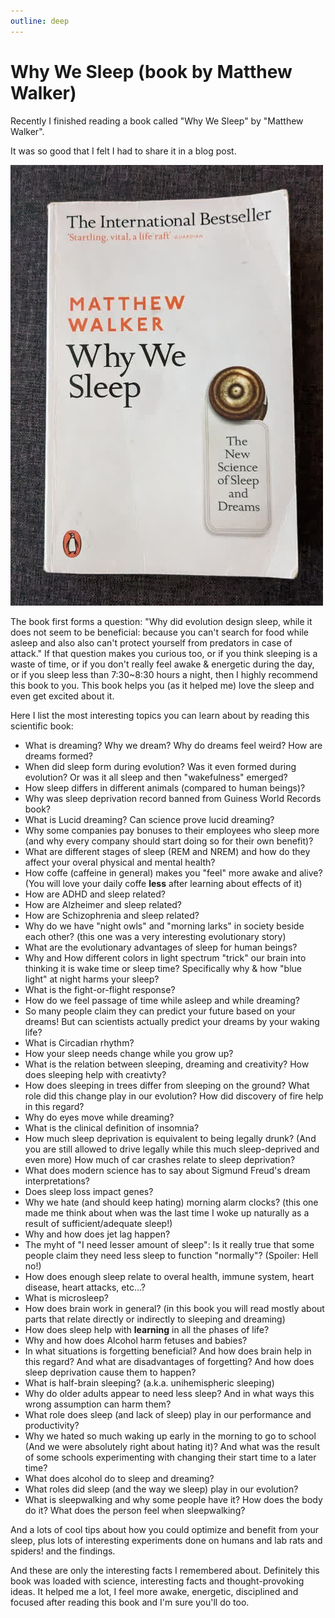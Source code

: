 ```yaml
---
outline: deep
---
```


# Why We Sleep (book by Matthew Walker)

Recently I finished reading a book called "Why We Sleep" by "Matthew Walker".

It was so good that I felt I had to share it in a blog post.

![Why We Sleep by Matthew Walker](./why-we-sleep-cover.jpg)

The book first forms a question: "Why did evolution design sleep, while it does not seem to be beneficial: because you can't search for food while asleep and also also can't protect yourself from predators in case of attack." If that question makes you curious too, or if you think sleeping is a waste of time, or if you don't really feel awake & energetic during the day, or if you sleep less than 7:30~8:30 hours a night, then I highly recommend this book to you. This book helps you (as it helped me) love the sleep and even get excited about it.

Here I list the most interesting topics you can learn about by reading this scientific book:

- What is dreaming? Why we dream? Why do dreams feel weird? How are dreams formed?
- When did sleep form during evolution? Was it even formed during evolution? Or was it all sleep and then "wakefulness" emerged?
- How sleep differs in different animals (compared to human beings)?
- Why was sleep deprivation record banned from Guiness World Records book?
- What is Lucid dreaming? Can science prove lucid dreaming?
- Why some companies pay bonuses to their employees who sleep more (and why every company should start doing so for their own benefit)?
- What are different stages of sleep (REM and NREM) and how do they affect your overal physical and mental health?
- How coffe (caffeine in general) makes you "feel" more awake and alive? (You will love your daily coffe **less** after learning about effects of it)
- How are ADHD and sleep related?
- How are Alzheimer and sleep related?
- How are Schizophrenia and sleep related?
- Why do we have "night owls" and "morning larks" in society beside each other? (this one was a very interesting evolutionary story)
- What are the evolutionary advantages of sleep for human beings?
- Why and How different colors in light spectrum "trick" our brain into thinking it is wake time or sleep time? Specifically why & how "blue light" at night harms your sleep?
- What is the fight-or-flight response?
- How do we feel passage of time while asleep and while dreaming?
- So many people claim they can predict your future based on your dreams! But can scientists actually predict your dreams by your waking life?
- What is Circadian rhythm?
- How your sleep needs change while you grow up?
- What is the relation between sleeping, dreaming and creativity? How does sleeping help with creativty?
- How does sleeping in trees differ from sleeping on the ground? What role did this change play in our evolution? How did discovery of fire help in this regard?
- Why do eyes move while dreaming?
- What is the clinical definition of insomnia?
- How much sleep deprivation is equivalent to being legally drunk? (And you are still allowed to drive legally while this much sleep-deprived and even more) How much of car crashes relate to sleep deprivation?
- What does modern science has to say about Sigmund Freud's dream interpretations?
- Does sleep loss impact genes?
- Why we hate (and should keep hating) morning alarm clocks? (this one made me think about when was the last time I woke up naturally as a result of sufficient/adequate sleep!)
- Why and how does jet lag happen?
- The myht of "I need lesser amount of sleep": Is it really true that some people claim they need less sleep to function "normally"? (Spoiler: Hell no!)
- How does enough sleep relate to overal health, immune system, heart disease, heart attacks, etc...?
- What is microsleep?
- How does brain work in general? (in this book you will read mostly about parts that relate directly or indirectly to sleeping and dreaming)
- How does sleep help with **learning** in all the phases of life?
- Why and how does Alcohol harm fetuses and babies?
- In what situations is forgetting beneficial? And how does brain help in this regard? And what are disadvantages of forgetting? And how does sleep deprivation cause them to happen?
- What is half-brain sleeping? (a.k.a. unihemispheric sleeping)
- Why do older adults appear to need less sleep? And in what ways this wrong assumption can harm them?
- What role does sleep (and lack of sleep) play in our performance and productivity?
- Why we hated so much waking up early in the morning to go to school (And we were absolutely right about hating it)? And what was the result of some schools experimenting with changing their start time to a later time?
- What does alcohol do to sleep and dreaming?
- What roles did sleep (and the way we sleep) play in our evolution?
- What is sleepwalking and why some people have it? How does the body do it? What does the person feel when sleepwalking?

And a lots of cool tips about how you could optimize and benefit from your sleep, plus lots of interesting experiments done on humans and lab rats and spiders! and the findings.

And these are only the interesting facts I remembered about. Definitely this book was loaded with science, interesting facts and thought-provoking ideas. It helped me a lot, I feel more awake, energetic, disciplined and focused after reading this book and I'm sure you'll do too.
